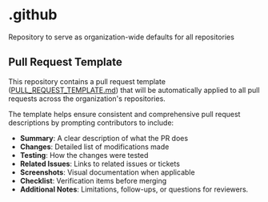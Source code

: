 # .github
Repository to serve as organization-wide defaults for all repositories

## Pull Request Template

This repository contains a pull request template ([PULL_REQUEST_TEMPLATE.md](PULL_REQUEST_TEMPLATE.md)) that will be automatically applied to all pull requests across the organization's repositories.

The template helps ensure consistent and comprehensive pull request descriptions by prompting contributors to include:

- **Summary**: A clear description of what the PR does
- **Changes**: Detailed list of modifications made
- **Testing**: How the changes were tested
- **Related Issues**: Links to related issues or tickets
- **Screenshots**: Visual documentation when applicable
- **Checklist**: Verification items before merging
- **Additional Notes**: Limitations, follow-ups, or questions for reviewers.
